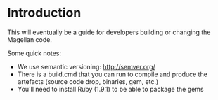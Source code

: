 # Introduction #

This will eventually be a guide for developers building or changing the Magellan code.

Some quick notes:

  * We use semantic versioning: http://semver.org/
  * There is a build.cmd that you can run to compile and produce the artefacts (source code drop, binaries, gem, etc.)
  * You'll need to install Ruby (1.9.1) to be able to package the gems

